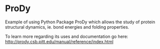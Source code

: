 # ProDy
Example of using Python Package ProDy which allows the study of protein structural dynamics, ie. bond energies and folding properties.

To learn more regarding its uses and documentation go here: http://prody.csb.pitt.edu/manual/reference/index.html
